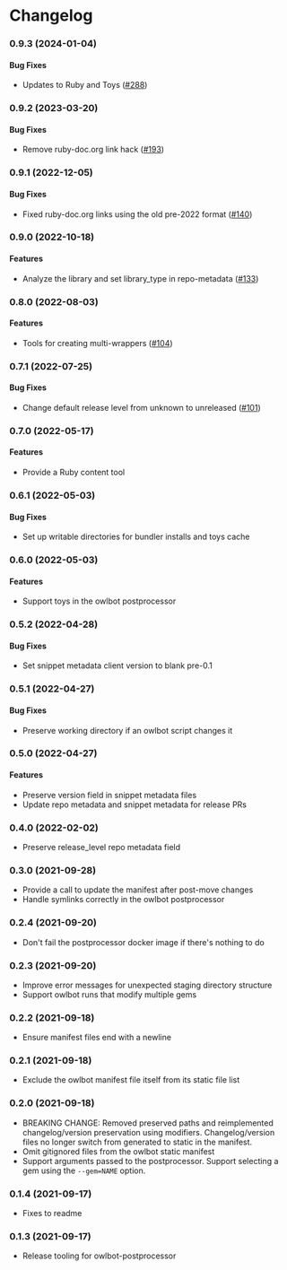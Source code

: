 # Changelog

### 0.9.3 (2024-01-04)

#### Bug Fixes

* Updates to Ruby and Toys ([#288](https://github.com/googleapis/ruby-common-tools/issues/288)) 

### 0.9.2 (2023-03-20)

#### Bug Fixes

* Remove ruby-doc.org link hack ([#193](https://github.com/googleapis/ruby-common-tools/issues/193)) 

### 0.9.1 (2022-12-05)

#### Bug Fixes

* Fixed ruby-doc.org links using the old pre-2022 format ([#140](https://github.com/googleapis/ruby-common-tools/issues/140)) 

### 0.9.0 (2022-10-18)

#### Features

* Analyze the library and set library_type in repo-metadata ([#133](https://github.com/googleapis/ruby-common-tools/issues/133)) 

### 0.8.0 (2022-08-03)

#### Features

* Tools for creating multi-wrappers ([#104](https://github.com/googleapis/ruby-common-tools/issues/104)) 

### 0.7.1 (2022-07-25)

#### Bug Fixes

* Change default release level from unknown to unreleased ([#101](https://github.com/googleapis/ruby-common-tools/issues/101)) 

### 0.7.0 (2022-05-17)

#### Features

* Provide a Ruby content tool

### 0.6.1 (2022-05-03)

#### Bug Fixes

* Set up writable directories for bundler installs and toys cache

### 0.6.0 (2022-05-03)

#### Features

* Support toys in the owlbot postprocessor

### 0.5.2 (2022-04-28)

#### Bug Fixes

* Set snippet metadata client version to blank pre-0.1

### 0.5.1 (2022-04-27)

#### Bug Fixes

* Preserve working directory if an owlbot script changes it

### 0.5.0 (2022-04-27)

#### Features

* Preserve version field in snippet metadata files
* Update repo metadata and snippet metadata for release PRs

### 0.4.0 (2022-02-02)

* Preserve release_level repo metadata field

### 0.3.0 (2021-09-28)

* Provide a call to update the manifest after post-move changes
* Handle symlinks correctly in the owlbot postprocessor

### 0.2.4 (2021-09-20)

* Don't fail the postprocessor docker image if there's nothing to do

### 0.2.3 (2021-09-20)

* Improve error messages for unexpected staging directory structure
* Support owlbot runs that modify multiple gems

### 0.2.2 (2021-09-18)

* Ensure manifest files end with a newline

### 0.2.1 (2021-09-18)

* Exclude the owlbot manifest file itself from its static file list

### 0.2.0 (2021-09-18)

* BREAKING CHANGE: Removed preserved paths and reimplemented changelog/version preservation using modifiers. Changelog/version files no longer switch from generated to static in the manifest.
* Omit gitignored files from the owlbot static manifest
* Support arguments passed to the postprocessor. Support selecting a gem using the `--gem=NAME` option.

### 0.1.4 (2021-09-17)

* Fixes to readme

### 0.1.3 (2021-09-17)

* Release tooling for owlbot-postprocessor
